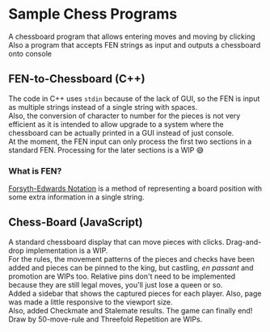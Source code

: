 # Sample Chess Programs
A chessboard program that allows entering moves and moving by clicking  
Also a program that accepts FEN strings as input and outputs a chessboard onto console  

## FEN-to-Chessboard (C++)
The code in C++ uses ```stdin``` because of the lack of GUI, so the FEN is input as multiple strings instead of a single string with spaces.  
Also, the conversion of character to number for the pieces is not very efficient as it is intended to allow upgrade to a system where the chessboard can be actually printed in a GUI instead of just console.  
At the moment, the FEN input can only process the first two sections in a standard FEN. Processing for the later sections is a WIP :sweat_smile:

### What is FEN?
[Forsyth-Edwards Notation](https://en.wikipedia.org/wiki/Forsyth%E2%80%93Edwards_Notation) is a method of representing a board position with some extra information in a single string.  

## Chess-Board (JavaScript)
A standard chessboard display that can move pieces with clicks. Drag-and-drop implementation is a WIP.  
For the rules, the movement patterns of the pieces and checks have been added and pieces can be pinned to the king, but castling, _en passant_ and promotion are WIPs too. Relative pins don't need to be implemented because they are still legal moves, you'll just lose a queen or so.  
Added a sidebar that shows the captured pieces for each player. Also, page was made a little responsive to the viewport size.  
Also, added Checkmate and Stalemate results. The game can finally end! Draw by 50-move-rule and Threefold Repetition are WIPs.  